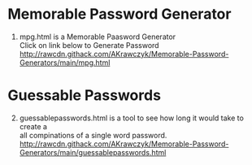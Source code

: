 # Memorable Password Generator
1. mpg.html is a Memorable Paasword Generator</br>
   Click on link below to Generate Password</br>
   http://rawcdn.githack.com/AKrawczyk/Memorable-Password-Generators/main/mpg.html

# Guessable Passwords
2. guessablepasswords.html is a tool to see how long it would take to create a</br>
   all compinations of a single word password.</br>
   http://rawcdn.githack.com/AKrawczyk/Memorable-Password-Generators/main/guessablepasswords.html
